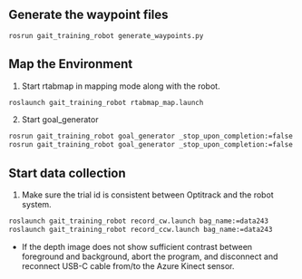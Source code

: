 ## Generate the waypoint files
```bash
rosrun gait_training_robot generate_waypoints.py
```

## Map the Environment
1. Start rtabmap in mapping mode along with the robot.
```bash
roslaunch gait_training_robot rtabmap_map.launch
```

2. Start goal_generator
```bash
rosrun gait_training_robot goal_generator _stop_upon_completion:=false _max_num_laps:=1 _suffix:=_cw
rosrun gait_training_robot goal_generator _stop_upon_completion:=false _max_num_laps:=1 _suffix:=_ccw
```

## Start data collection

1. Make sure the trial id is consistent between Optitrack and the robot system.
```bash
roslaunch gait_training_robot record_cw.launch bag_name:=data243
roslaunch gait_training_robot record_ccw.launch bag_name:=data243
```

* If the depth image does not show sufficient contrast between foreground and background, abort the program, and disconnect and reconnect USB-C cable from/to the Azure Kinect sensor.